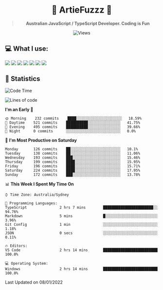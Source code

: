 <div align="center">
<h1>🔻 ArtieFuzzz 🔻</h1>
<!--- Kinda a mix between auguwu and TMUniversal's README.md pages --->
<!-- Have a good day after you read this :^) -->
  
<blockquote><strong>Australian JavaScript / TypeScript Developer. Coding is Fun</strong></blockquote>

![Views](https://komarev.com/ghpvc/?username=ArtieFuzzz&style=flat-square)

</div>

## 💻 What I use:

<div align="left">
<img src="https://img.shields.io/badge/node.js%20-%2343853D.svg?&style=for-the-badge&logo=node.js&logoColor=white"/> 
<img src="https://img.shields.io/badge/typescript-%230078D6.svg?&style=for-the-badge&logo=typescript&logoColor=white"/>
<img src="https://img.shields.io/badge/Powershell%20-%235391FE.svg?&style=for-the-badge&logo=powershell&logoColor=white"/>
<img src="https://img.shields.io/badge/Bash%20-3D3D3D.svg?&style=for-the-badge&logo=powershell&logoColor=white"/>
<img src="https://img.shields.io/badge/Deno%20-3D3D3D.svg?&style=for-the-badge&logo=deno&logoColor=white"/>
<img src="https://img.shields.io/badge/docker%20-%230db7ed.svg?&style=for-the-badge&logo=docker&logoColor=white"/> 
<img src="https://img.shields.io/badge/Windows 10%20-%230078D6.svg?&style=for-the-badge&logo=Windows&logoColor=white"/> 
</div>

## 🌟 Statistics
<!--START_SECTION:waka-->
![Code Time](http://img.shields.io/badge/Code%20Time-2%20hrs%2046%20mins-blue)

![Lines of code](https://img.shields.io/badge/From%20Hello%20World%20I%27ve%20Written-550%20Thousand%20lines%20of%20code-blue)

**I'm an Early 🐤** 

```text
🌞 Morning    232 commits    ████░░░░░░░░░░░░░░░░░░░░░   18.59% 
🌆 Daytime    521 commits    ██████████░░░░░░░░░░░░░░░   41.75% 
🌃 Evening    495 commits    ██████████░░░░░░░░░░░░░░░   39.66% 
🌙 Night      0 commits      ░░░░░░░░░░░░░░░░░░░░░░░░░   0.0%

```
📅 **I'm Most Productive on Saturday** 

```text
Monday       126 commits    ██░░░░░░░░░░░░░░░░░░░░░░░   10.1% 
Tuesday      138 commits    ██░░░░░░░░░░░░░░░░░░░░░░░   11.06% 
Wednesday    193 commits    ███░░░░░░░░░░░░░░░░░░░░░░   15.46% 
Thursday     199 commits    ████░░░░░░░░░░░░░░░░░░░░░   15.95% 
Friday       196 commits    ████░░░░░░░░░░░░░░░░░░░░░   15.71% 
Saturday     224 commits    ████░░░░░░░░░░░░░░░░░░░░░   17.95% 
Sunday       172 commits    ███░░░░░░░░░░░░░░░░░░░░░░   13.78%

```


📊 **This Week I Spent My Time On** 

```text
⌚︎ Time Zone: Australia/Sydney

💬 Programming Languages: 
TypeScript               2 hrs 7 mins        ███████████████████████░░   94.76% 
Markdown                 5 mins              █░░░░░░░░░░░░░░░░░░░░░░░░   3.96% 
Git Config               1 min               ░░░░░░░░░░░░░░░░░░░░░░░░░   1.18% 
JSON                     0 secs              ░░░░░░░░░░░░░░░░░░░░░░░░░   0.11%

🔥 Editors: 
VS Code                  2 hrs 14 mins       █████████████████████████   100.0%

💻 Operating System: 
Windows                  2 hrs 14 mins       █████████████████████████   100.0%

```


 Last Updated on 08/01/2022
<!--END_SECTION:waka-->
